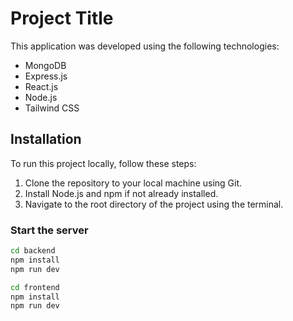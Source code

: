 # Project Title

This application was developed using the following technologies:

- MongoDB
- Express.js
- React.js
- Node.js
- Tailwind CSS

## Installation

To run this project locally, follow these steps:

1. Clone the repository to your local machine using Git.
2. Install Node.js and npm if not already installed.
3. Navigate to the root directory of the project using the terminal.

### Start the server
```bash
cd backend
npm install
npm run dev

cd frontend
npm install
npm run dev

